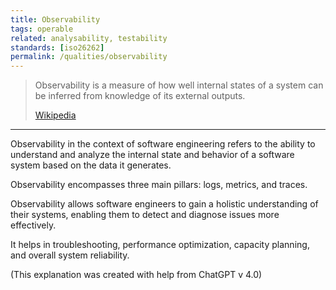 ```yaml
---
title: Observability
tags: operable
related: analysability, testability
standards: [iso26262]
permalink: /qualities/observability
---
```


>Observability is a measure of how well internal states of a system can be inferred from knowledge of its external outputs. 
>
>[Wikipedia](https://en.wikipedia.org/wiki/Observability)

<hr class="with-no-margin"/>

Observability in the context of software engineering refers to the ability to understand and analyze the internal state and behavior of a software system based on the data it generates. 

Observability encompasses three main pillars: logs, metrics, and traces. 


Observability allows software engineers to gain a holistic understanding of their systems, enabling them to detect and diagnose issues more effectively. 

It helps in troubleshooting, performance optimization, capacity planning, and overall system reliability.

(This explanation was created with help from ChatGPT v 4.0)
